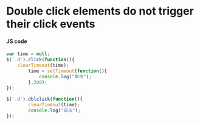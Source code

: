 # Double click elements do not trigger their click events
#### JS code
```javascript
var time = null;		
$('.d').click(function(){
    clearTimeout(time);
		time = setTimeout(function(){
		    console.log("单击");
		},300);
});
		
$('.d').dblclick(function(){
		clearTimeout(time);
		console.log("双击");
});
